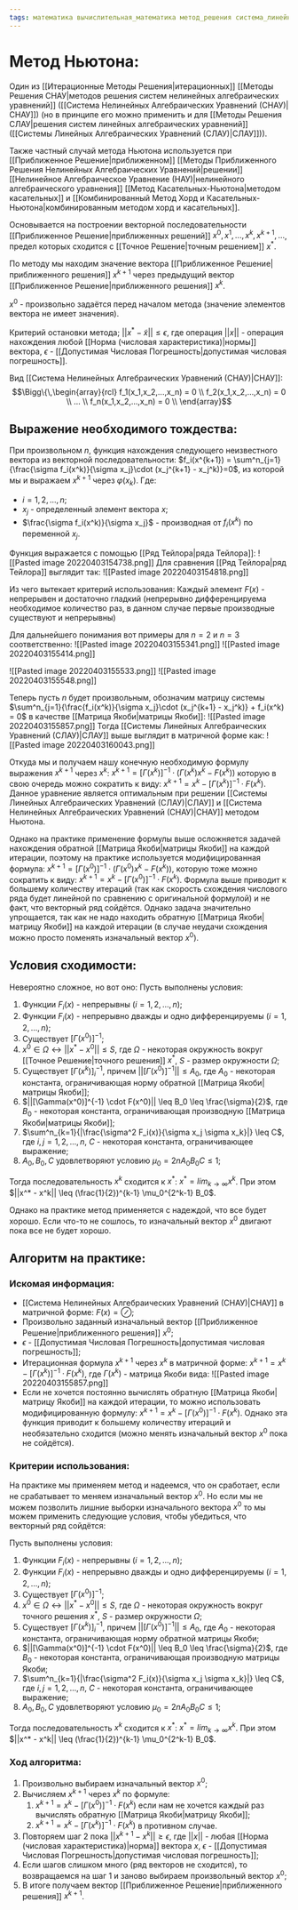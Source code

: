 ```yaml
---
tags: математика вычислительная_математика метод_решения система_линейных_алгебраических_уравнений(СЛАУ) система_нелинейных_алгебраических_уравнений(СНАУ)
---
```

# Метод Ньютона:
Один из [[Итерационные Методы Решения|итерационных]] [[Методы Решения СНАУ|методов решения систем нелинейных алгебраических уравнений]] ([[Система Нелинейных Алгебраических Уравнений (СНАУ)|СНАУ]]) (но в принципе его можно применить и для [[Методы Решения СЛАУ|решения систем линейных алгебраических уравнений]] ([[Системы Линейных Алгебраических Уравнений (СЛАУ)|СЛАУ]])).

Также частный случай метода Ньютона используется при [[Приближенное Решение|приближенном]] [[Методы Приближенного Решения Нелинейных Алгебраических Уравнений|решении]] [[Нелинейное Алгебраическое Уравнение (НАУ)|нелинейного алгебраического уравнения]] [[Метод Касательных-Ньютона|методом касательных]] и [[Комбинированный Метод Хорд и Касательных-Ньютона|комбинированным методом хорд и касательных]].

Основывается на построении векторной последовательности [[Приближенное Решение|приближенных решений]] $x^0, x^1, ..., x^k, x^{k+1},...$, предел которых сходится с [[Точное Решение|точным решением]] $x^*$.

По методу мы находим значение вектора [[Приближенное Решение|приближенного решения]] $x^{k+1}$ через предыдущий вектор [[Приближенное Решение|приближенного решения]] $x^k$.

$x^0$ - произвольно задаётся перед началом метода (значение элементов вектора не имеет значения).

Критерий остановки метода; $||x^* - \tilde{x}|| \leq \epsilon$, где операция $||x||$ - операция нахождения любой [[Норма (числовая характеристика)|нормы]] вектора, $\epsilon$ - [[Допустимая Числовая Погрешность|допустимая числовая погрешность]].

Вид [[Система Нелинейных Алгебраических Уравнений (СНАУ)|СНАУ]]:
$$\Bigg\{\,\begin{array}{rcl}
	f_1(x_1,x_2,...,x_n) = 0 \\
	f_2(x_1,x_2,...,x_n) = 0 \\
	... \\
	f_n(x_1,x_2,...,x_n) = 0 \\
\end{array}$$

## Выражение необходимого тождества:
При произвольном $n$, функция нахождения следующего неизвестного вектора из векторной последовательности: $f_i(x^{k+1}) = \sum^n_{j=1}{\frac{\sigma f_i(x^k)}{\sigma x_j}\cdot (x_j^{k+1} - x_j^k)}=0$, из которой мы и выражаем $x^{k+1}$ через $\varphi(x_k)$.
Где:
- $i = 1,2,...,n$;
- $x_j$ - определенный элемент вектора $x$;
- $\frac{\sigma f_i(x^k)}{\sigma x_j}$ - производная от $f_i(x^k)$ по переменной $x_j$.

Функция выражается с помощью [[Ряд Тейлора|ряда Тейлора]]:
![[Pasted image 20220403154738.png]]
Для сравнения [[Ряд Тейлора|ряд Тейлора]] выглядит так:
![[Pasted image 20220403154818.png]]

Из чего вытекает критерий использования:
Каждый элемент $F(x)$ - непрерывен и достаточно гладкий (непрерывно дифференцируема необходимое количество раз, в данном случае первые производные существуют и непрерывны)

Для дальнейшего понимания вот примеры для $n = 2$ и $n = 3$ соответственно:
![[Pasted image 20220403155341.png]]
![[Pasted image 20220403155414.png]]

![[Pasted image 20220403155533.png]]
![[Pasted image 20220403155548.png]]

Теперь пусть $n$ будет произвольным, обозначим матрицу системы $\sum^n_{j=1}{\frac{f_i(x^k)}{\sigma x_j}\cdot (x_j^{k+1} - x_j^k)} + f_i(x^k) = 0$ в качестве [[Матрица Якоби|матрицы Якоби]]:
![[Pasted image 20220403155857.png]]
Тогда [[Системы Линейных Алгебраических Уравнений (СЛАУ)|СЛАУ]] выше выглядит в матричной форме как:
![[Pasted image 20220403160043.png]]

Откуда мы и получаем нашу конечную необходимую формулу выражения $x^{k+1}$ через $x^k$:
$x^{k+1} = [\Gamma (x^k)]^{-1} \cdot (\Gamma (x^k)x^k - F(x^k))$ которую в свою очередь можно сократить к виду: $x^{k+1} =  x^k - [\Gamma (x^k)]^{-1}\cdot F(x^k)$. Данное уравнение является оптимальным при решении [[Системы Линейных Алгебраических Уравнений (СЛАУ)|СЛАУ]] и [[Система Нелинейных Алгебраических Уравнений (СНАУ)|СНАУ]] методом Ньютона.

Однако на практике применение формулы выше осложняется задачей нахождения обратной [[Матрица Якоби|матрицы Якоби]] на каждой итерации, поэтому на практике используется модифицированная формула:
$x^{k+1} = [\Gamma (x^0)]^{-1} \cdot (\Gamma (x^0)x^k - F(x^k))$, которую тоже можно сократить к виду: $x^{k+1} =  x^k - [\Gamma (x^0)]^{-1}\cdot F(x^k)$.
Формула выше приводит к большему количеству итераций (так как скорость схождения числового ряда будет линейной по сравнению с оригинальной формулой) и не факт, что векторный ряд сойдётся. Однако задача значительно упрощается, так как не надо находить обратную [[Матрица Якоби|матрицу Якоби]] на каждой итерации (в случае неудачи схождения можно просто поменять изначальный вектор $x^0$).

## Условия сходимости:
Невероятно сложное, но вот оно:
Пусть выполнены условия:
1) Функции $F_i(x)$ - непрерывны ($i = 1,2,...,n$);
2) Функции $F_i(x)$ - непрерывно дважды и одно дифференцируемы ($i = 1,2,...,n$);
3) Существует $[\Gamma(x^0)]^{-1}$;
4) $x^0 \in \Omega \leftrightarrow ||x^* - x^0|| \leq S$, где $\Omega$ - некоторая окружность вокруг [[Точное Решение|точного решения]] $x^*$, $S$ - размер окружности $\Omega$;
5) Существует $[\Gamma(x^k)]_i^{-1}$, причем $||[\Gamma(x^0)]^{-1}|| \leq A_0$, где $A_0$ - некоторая константа, ограничивающая норму обратной [[Матрица Якоби|матрицы Якоби]];
6) $||[\Gamma(x^0)]^{-1} \cdot F(x^0)|| \leq B_0 \leq \frac{\sigma}{2}$, где $B_0$ - некоторая константа, ограничивающая производную [[Матрица Якоби|матрицы Якоби]];
7) $\sum^n_{k=1}{|\frac{\sigma^2 F_i(x)}{\sigma x_j \sigma x_k}|} \leq C$, где $i,j = 1,2,...,n$, $C$ - некоторая константа, ограничивающее выражение;
8) $A_0, B_0, C$ удовлетворяют условию $\mu_0 = 2nA_0B_0C \leq 1$;

Тогда последовательность ${x^k}$ сходится к $x^*$: $x^* = lim_{k \rightarrow \infty}x^k$. При этом $||x^* - x^k|| \leq (\frac{1}{2})^{k-1} \mu_0^{2^k-1} B_0$.

Однако на практике метод применяется с надеждой, что все будет хорошо.
Если что-то не сошлось, то изначальный вектор $x^0$ двигают пока все не будет хорошо.

## Алгоритм на практике:
### Искомая информация:
* [[Система Нелинейных Алгебраических Уравнений (СНАУ)|СНАУ]] в матричной форме: $F(x) = \oslash$;
* Произвольно заданный изначальный вектор [[Приближенное Решение|приближенного решения]] $x^0$;
* $\epsilon$ - [[Допустимая Числовая Погрешность|допустимая числовая погрешность]];
* Итерационная формула $x^{k+1}$ через $x^k$ в матричной форме: $x^{k+1} =  x^k - [\Gamma (x^k)]^{-1}\cdot F(x^k)$, где $\Gamma(x^k)$ - матрица Якоби вида:
![[Pasted image 20220403155857.png]]
* Если не хочется постоянно вычислять обратную [[Матрица Якоби|матрицу Якоби]] на каждой итерации, то можно использовать модифицированную формулу: $x^{k+1} =  x^k - [\Gamma (x^0)]^{-1}\cdot F(x^k)$. Однако эта функция приводит к большему количеству итераций и необязательно сходится (можно менять изначальный вектор $x^0$ пока не сойдётся).
### Критерии использования:
На практике мы применяем метод и надеемся, что он сработает, если не срабатывает то меняем изначальный вектор $x^0$.
Но если мы не можем позволить лишние выборки изначального вектора $x^0$ то мы можем применить следующие условия, чтобы убедиться, что векторный ряд сойдётся:

Пусть выполнены условия:
1) Функции $F_i(x)$ - непрерывны ($i = 1,2,...,n$);
2) Функции $F_i(x)$ - непрерывно дважды и одно дифференцируемы ($i = 1,2,...,n$);
3) Существует $[\Gamma(x^0)]^{-1}$;
4) $x^0 \in \Omega \leftrightarrow ||x^* - x^0|| \leq S$, где $\Omega$ - некоторая окружность вокруг точного решения $x^*$, $S$ - размер окружности $\Omega$;
5) Существует $[\Gamma(x^k)]_i^{-1}$, причем $||[\Gamma(x^0)]^{-1}|| \leq A_0$, где $A_0$ - некоторая константа, ограничивающая норму обратной матрицы Якоби;
6) $||[\Gamma(x^0)]^{-1} \cdot F(x^0)|| \leq B_0 \leq \frac{\sigma}{2}$, где $B_0$ - некоторая константа, ограничивающая производную матрицы Якоби;
7) $\sum^n_{k=1}{|\frac{\sigma^2 F_i(x)}{\sigma x_j \sigma x_k}|} \leq C$, где $i,j = 1,2,...,n$, $C$ - некоторая константа, ограничивающее выражение;
8) $A_0, B_0, C$ удовлетворяют условию $\mu_0 = 2nA_0B_0C \leq 1$;

Тогда последовательность ${x^k}$ сходится к $x^*$: $x^* = lim_{k \rightarrow \infty}x^k$.
При этом $||x^* - x^k|| \leq (\frac{1}{2})^{k-1} \mu_0^{2^k-1} B_0$.

### Ход алгоритма:
1) Произвольно выбираем изначальный вектор $x^0$;
2) Вычисляем $x^{k+1}$ через $x^k$ по формуле:
	1) $x^{k+1} =  x^k - [\Gamma (x^0)]^{-1}\cdot F(x^k)$ если нам не хочется каждый раз вычислять обратную [[Матрица Якоби|матрицу Якоби]];
	2) $x^{k+1} =  x^k - [\Gamma (x^k)]^{-1}\cdot F(x^k)$ в противном случае.
3) Повторяем шаг $2$ пока $||x^{k+1} - x^k|| \geq \epsilon$, где $||x||$ - любая [[Норма (числовая характеристика)|норма]] вектора $x$, $\epsilon$ - [[Допустимая Числовая Погрешность|допустимая числовая погрешность]];
4) Если шагов слишком много (ряд векторов не сходится), то возвращаемся на шаг $1$ и заново выбираем произвольный вектор $x^0$;
5) В итоге получаем вектор [[Приближенное Решение|приближенного решения]] $x^{k+1}$.